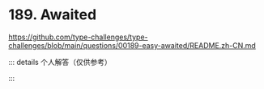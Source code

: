 # 189. Awaited

https://github.com/type-challenges/type-challenges/blob/main/questions/00189-easy-awaited/README.zh-CN.md

::: details 个人解答（仅供参考）
<!--@include: ./solution.md-->
:::